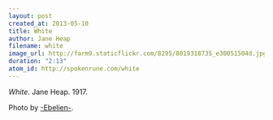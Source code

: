 ```yaml
---
layout: post
created_at: 2013-05-10
title: White
author: Jane Heap
filename: white
image_url: http://farm9.staticflickr.com/8295/8019318735_e30051504d.jpg
duration: "2:13"
atom_id: http://spokenrune.com/white
---
```


_White_.  Jane Heap.  1917.

Photo by [-Ebelien-](http://www.flickr.com/photos/-ebelien-/8019318735/).
